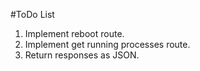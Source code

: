 #ToDo List

1. Implement reboot route.
2. Implement get running processes route.
3. Return responses as JSON.